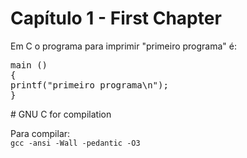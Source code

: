 # Cap&iacute;tulo 1 - First Chapter
<p>Em C o programa para imprimir "primeiro programa" &eacute;:</p>
<code><code></code></code>
<pre>main ()
{
printf("primeiro programa\n");
}
</pre>
<p># GNU C for compilation</p>
<p>Para compilar: <code>	
gcc -ansi -Wall -pedantic -O3
</code></p>
